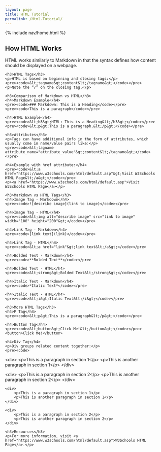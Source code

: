 ```yaml
---
layout: page
title: HTML Tutorial
permalink: /Html-Tutorial/
---
```


{% include nav/home.html %}

<html lang="en">
<head>
    <meta charset="UTF-8">
    <meta name="viewport" content="width=device-width, initial-scale=1.0">
    <title>HTML vs Markdown</title>
</head>
<body>
    <h2>How HTML Works</h2>
    <p>HTML works similarly to Markdown in that the syntax defines how content should be displayed on a webpage.</p>

    <h3>HTML Tags</h3>
    <p>HTML is based on beginning and closing tags:</p>
    <pre><code>&lt;tagname&gt;content&lt;/tagname&gt;</code></pre>
    <p>Note the “/” on the closing tag.</p>

    <h3>Comparison of Markdown vs HTML</h3>
    <h4>Markdown Example</h4>
    <pre><code>### Markdown: This is a Heading</code></pre>
    <pre><code>This is a paragraph</code></pre>

    <h4>HTML Example</h4>
    <pre><code>&lt;h3&gt;HTML: This is a Heading&lt;/h3&gt;</code></pre>
    <pre><code>&lt;p&gt;This is a paragraph.&lt;/p&gt;</code></pre>

    <h3>Attributes</h3>
    <p>Tags can have additional info in the form of attributes, which usually come in name/value pairs like:</p>
    <pre><code>&lt;tagname attribute_name="attribute_value"&gt;content&lt;/tagname&gt;</code></pre>

    <h4>Example with href attribute:</h4>
    <pre><code>&lt;a href="https://www.w3schools.com/html/default.asp"&gt;Visit W3Schools HTML Page&lt;/a&gt;</code></pre>
    <p><a href="https://www.w3schools.com/html/default.asp">Visit W3Schools HTML Page</a></p>

    <h3>Markdown vs HTML Tags</h3>
    <h4>Image Tag - Markdown</h4>
    <pre><code>![describe image](link to image)</code></pre>

    <h4>Image Tag - HTML</h4>
    <pre><code>&lt;img alt="describe image" src="link to image" width="100" height="200"&gt;</code></pre>

    <h4>Link Tag - Markdown</h4>
    <pre><code>[link text](link)</code></pre>

    <h4>Link Tag - HTML</h4>
    <pre><code>&lt;a href="link"&gt;link text&lt;/a&gt;</code></pre>

    <h4>Bolded Text - Markdown</h4>
    <pre><code>**Bolded Text**</code></pre>

    <h4>Bolded Text - HTML</h4>
    <pre><code>&lt;strong&gt;Bolded Text&lt;/strong&gt;</code></pre>

    <h4>Italic Text - Markdown</h4>
    <pre><code>*Italic Text*</code></pre>

    <h4>Italic Text - HTML</h4>
    <pre><code>&lt;i&gt;Italic Text&lt;/i&gt;</code></pre>

    <h3>More HTML Tags</h3>
    <h4>P Tag</h4>
    <pre><code>&lt;p&gt;This is a paragraph&lt;/p&gt;</code></pre>

    <h4>Button Tag</h4>
    <pre><code>&lt;button&gt;Click Me!&lt;/button&gt;</code></pre>
    <button>Click Me!</button>

    <h4>Div Tag</h4>
    <p>Div groups related content together:</p>
    <pre><code>
&lt;div&gt;
    &lt;p&gt;This is a paragraph in section 1&lt;/p&gt;
    &lt;p&gt;This is another paragraph in section 1&lt;/p&gt;
&lt;/div&gt;

&lt;div&gt;
    &lt;p&gt;This is a paragraph in section 2&lt;/p&gt;
    &lt;p&gt;This is another paragraph in section 2&lt;/p&gt;
&lt;/div&gt;
    </code></pre>

    <div>
        <p>This is a paragraph in section 1</p>
        <p>This is another paragraph in section 1</p>
    </div>

    <div>
        <p>This is a paragraph in section 2</p>
        <p>This is another paragraph in section 2</p>
    </div>

    <h3>Resources</h3>
    <p>For more information, visit <a href="https://www.w3schools.com/html/default.asp">W3Schools HTML Page</a>.</p>
</body>
</html>
